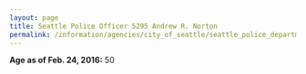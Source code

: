 ```yaml
---
layout: page
title: Seattle Police Officer 5295 Andrew R. Norton
permalink: /information/agencies/city_of_seattle/seattle_police_department/copbook/5295/
---
```


**Age as of Feb. 24, 2016:** 50
